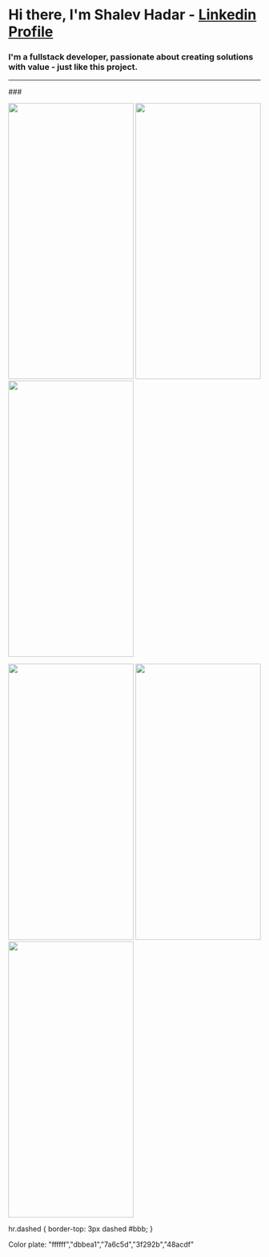 # Hi there, I'm Shalev Hadar - [Linkedin Profile](https://www.linkedin.com/in/shalev-hadar-30703b144/)
### I'm a fullstack developer, passionate about creating solutions with value - just like this project.
<hr class="dashed">
### 

<p float="left">
  <img src="https://user-images.githubusercontent.com/76647060/148210836-29983288-e5e7-4754-8fd5-f6191fef29fb.PNG" width="250" height="550">
  <img src="https://user-images.githubusercontent.com/76647060/148212424-f41b0f12-3d9f-4cf0-89d1-3cf9d055f859.PNG" width="250" height="550">
  <img src="https://user-images.githubusercontent.com/76647060/148212039-9cac9ae4-eb3a-4fe2-addf-abe40c928859.PNG" width="250" height="550">
</p>

<p float="left">
  <img src="https://user-images.githubusercontent.com/76647060/148212501-d6f7c218-f5da-486e-a4a8-0a333c89729f.PNG" width="250" height="550">
  <img src="https://user-images.githubusercontent.com/76647060/148212505-63fadf08-e24e-4bc5-b21f-46b93a821584.PNG" width="250" height="550">
  <img src="https://user-images.githubusercontent.com/76647060/148212509-9ad75844-954d-40bd-9dd5-5533e89aabbd.PNG" width="250" height="550">
</p>

hr.dashed {
  border-top: 3px dashed #bbb;
}

Color plate: "ffffff","dbbea1","7a6c5d","3f292b","48acdf"
